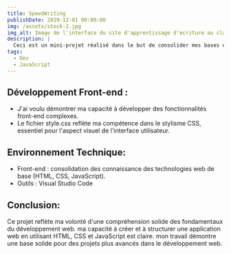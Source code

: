 ```yaml
---
title: SpeedWriting
publishDate: 2019-12-01 00:00:00
img: /assets/stock-2.jpg
img_alt: Image de l'interface du site d'apprentissage d'ecriture au clavier.
description: |
  Ceci est un mini-projet réalisé dans le but de consolider mes bases en JavaScript et d'en améliorer ma compréhension.
tags:
  - Dev
  - JavaScript
---
```

## Développement Front-end :

- J'ai voulu démontrer ma capacité à développer des fonctionnalités front-end complexes.
- Le fichier style.css reflète ma compétence dans le stylisme CSS, essentiel pour l'aspect visuel de l'interface utilisateur.

## Environnement Technique:
- Front-end : consolidation des connaissance des technologies web de base (HTML, CSS, JavaScript).
- Outils : Visual Studio Code

## Conclusion:

Ce projet reflète ma volonté d'une compréhension solide des fondamentaux du développement web. ma capacité à créer et à structurer une application web en utilisant HTML, CSS et JavaScript est claire. mon travail démontre une base solide pour des projets plus avancés dans le développement web. 

